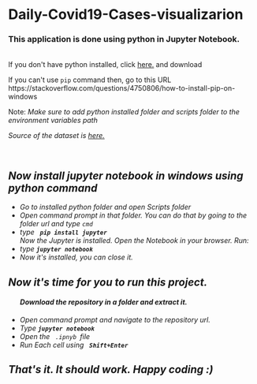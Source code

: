 # Daily-Covid19-Cases-visualizarion
<h3> This application is done using python in Jupyter Notebook. </h3> <br/>
If you don't have python installed, click <a href="https://www.python.org/downloads/">here.</a>  and download<br/>
<p>
 If you can't use <code>pip</code> command then, go to this URL https://stackoverflow.com/questions/4750806/how-to-install-pip-on-windows
</p>
<p>
Note: <i> Make sure to add python installed folder and scripts folder to the environment variables path <br>
</p>
<p>
Source of the dataset is <a href="https://www.kaggle.com/sudalairajkumar/novel-corona-virus-2019-dataset">here.</a>
</p>
<br>
<h2> Now install jupyter notebook in windows using python command </h2>
<ul>
<li> Go to installed python folder and open Scripts folder </li>
<li> Open command prompt in that folder. You can do that by going to the folder url and type <code>cmd</code> </li>
<li> type <code><b> pip install jupyter </b></code> </li>
Now the Jupyter is installed. Open the Notebook in your browser. Run: <br/>
<li>type  <b><code>jupyter notebook </code></b> </li>
<li> Now it's installed, you can close it. </li>
</ul>
<h2> Now it's time for you to run this project. </h2>
<ul>
<h4> Download the repository in a folder and extract it. </h4>
<li> Open command prompt and navigate to the repository url. </li>
<li> Type <code><b>jupyter notebook </b></code> </li>
<li> Open the <code> .ipnyb </code>file </li>
<li> Run Each cell using <code><b> Shift+Enter </b> </code> </li>
</ul>
<h2>That's it. It should work. Happy coding :) </h2>
